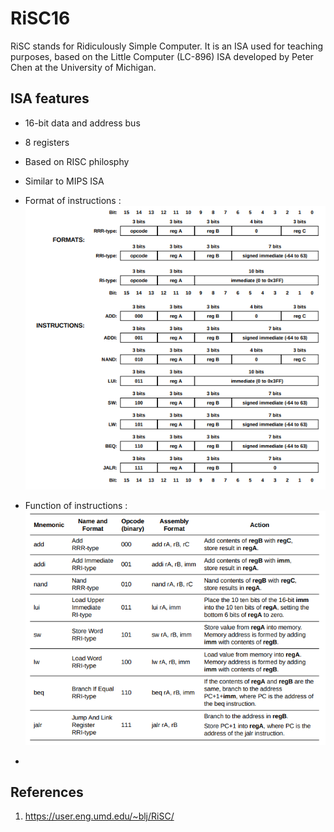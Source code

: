 # RiSC16

RiSC stands for Ridiculously Simple Computer. It is an ISA used for teaching purposes, based on the Little Computer (LC-896) ISA developed by Peter Chen at the University of Michigan.

## ISA features

- 16-bit data and address bus
- 8 registers
- Based on RISC philosphy
- Similar to MIPS ISA

- Format of instructions :
    ![Instruction set](./docs/RiSC16_ISA.png)

- Function of instructions :
    ![Instructions](docs/RiSC16_instructions.png)

- 

## References
1) https://user.eng.umd.edu/~blj/RiSC/
 